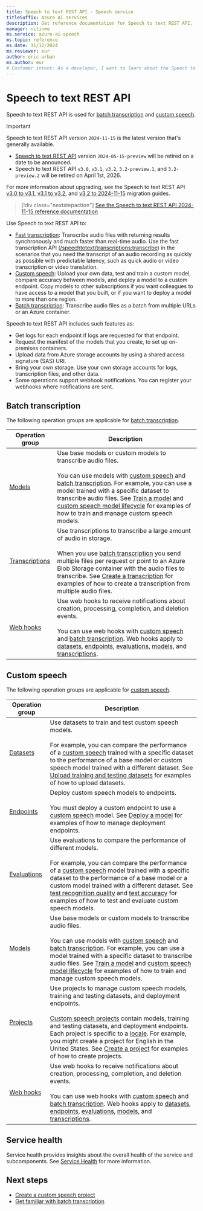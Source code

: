 ```yaml
---
title: Speech to text REST API - Speech service
titleSuffix: Azure AI services
description: Get reference documentation for Speech to text REST API.
manager: nitinme
ms.service: azure-ai-speech
ms.topic: reference
ms.date: 11/12/2024
ms.reviewer: eur
author: eric-urban
ms.author: eur
# Customer intent: As a developer, I want to learn about the Speech to text REST API.
---
```


# Speech to text REST API

Speech to text REST API is used for [batch transcription](batch-transcription.md) and [custom speech](custom-speech-overview.md). 

> [!IMPORTANT]
> Speech to text REST API version `2024-11-15` is the latest version that's generally available. 
> - [Speech to text REST API](rest-speech-to-text.md) version `2024-05-15-preview` will be retired on a date to be announced. 
> - Speech to text REST API `v3.0`, `v3.1`, `v3.2`, `3.2-preview.1`, and `3.2-preview.2` will be retired on April 1st, 2026. 
> 
> For more information about upgrading, see the Speech to text REST API [v3.0 to v3.1](migrate-v3-0-to-v3-1.md), [v3.1 to v3.2](migrate-v3-1-to-v3-2.md), and [v3.2 to 2024-11-15](migrate-2024-11-15.md) migration guides.

> [!div class="nextstepaction"]
> [See the Speech to text REST API 2024-11-15 reference documentation](/rest/api/speechtotext/operation-groups?view=rest-speechtotext-2024-11-15&preserve-view=true)

Use Speech to text REST API to:

- [Fast transcription](fast-transcription-create.md): Transcribe audio files with returning results synchronously and much faster than real-time audio. Use the fast transcription API ([/speechtotext/transcriptions:transcribe](https://go.microsoft.com/fwlink/?linkid=2296107)) in the scenarios that you need the transcript of an audio recording as quickly as possible with predictable latency, such as quick audio or video transcription or video translation.
- [Custom speech](custom-speech-overview.md): Upload your own data, test and train a custom model, compare accuracy between models, and deploy a model to a custom endpoint. Copy models to other subscriptions if you want colleagues to have access to a model that you built, or if you want to deploy a model to more than one region.
- [Batch transcription](batch-transcription.md): Transcribe audio files as a batch from multiple URLs or an Azure container. 

Speech to text REST API includes such features as:

- Get logs for each endpoint if logs are requested for that endpoint.
- Request the manifest of the models that you create, to set up on-premises containers.
- Upload data from Azure storage accounts by using a shared access signature (SAS) URI.
- Bring your own storage. Use your own storage accounts for logs, transcription files, and other data.
- Some operations support webhook notifications. You can register your webhooks where notifications are sent.

## Batch transcription

The following operation groups are applicable for [batch transcription](batch-transcription.md).

| Operation group | Description |
|---------|---------|
| [Models](/rest/api/speechtotext/models) | Use base models or custom models to transcribe audio files.<br/><br/>You can use models with [custom speech](custom-speech-overview.md) and [batch transcription](batch-transcription.md). For example, you can use a model trained with a specific dataset to transcribe audio files. See [Train a model](how-to-custom-speech-train-model.md?pivots=rest-api) and [custom speech model lifecycle](how-to-custom-speech-model-and-endpoint-lifecycle.md?pivots=rest-api) for examples of how to train and manage custom speech models. |
| [Transcriptions](/rest/api/speechtotext/transcriptions) | Use transcriptions to transcribe a large amount of audio in storage.<br/><br/>When you use [batch transcription](batch-transcription.md) you send multiple files per request or point to an Azure Blob Storage container with the audio files to transcribe. See [Create a transcription](batch-transcription-create.md?pivots=rest-api) for examples of how to create a transcription from multiple audio files. |
| [Web hooks](/rest/api/speechtotext/web-hooks) | Use web hooks to receive notifications about creation, processing, completion, and deletion events.<br/><br/>You can use web hooks with [custom speech](custom-speech-overview.md) and [batch transcription](batch-transcription.md). Web hooks apply to [datasets](/rest/api/speechtotext/datasets), [endpoints](/rest/api/speechtotext/endpoints), [evaluations](/rest/api/speechtotext/evaluations), [models](/rest/api/speechtotext/models), and [transcriptions](/rest/api/speechtotext/transcriptions). |

## Custom speech

The following operation groups are applicable for [custom speech](custom-speech-overview.md). 

| Operation group | Description |
|---------|---------|
| [Datasets](/rest/api/speechtotext/datasets) | Use datasets to train and test custom speech models.<br/><br/>For example, you can compare the performance of a [custom speech](custom-speech-overview.md) trained with a specific dataset to the performance of a base model or custom speech model trained with a different dataset. See [Upload training and testing datasets](how-to-custom-speech-upload-data.md?pivots=rest-api) for examples of how to upload datasets. |
| [Endpoints](/rest/api/speechtotext/endpoints) | Deploy custom speech models to endpoints.<br/><br/>You must deploy a custom endpoint to use a [custom speech](custom-speech-overview.md) model. See [Deploy a model](how-to-custom-speech-deploy-model.md?pivots=rest-api) for examples of how to manage deployment endpoints.  |
| [Evaluations](/rest/api/speechtotext/evaluations) | Use evaluations to compare the performance of different models.<br/><br/>For example, you can compare the performance of a [custom speech](custom-speech-overview.md) model trained with a specific dataset to the performance of a base model or a custom model trained with a different dataset. See [test recognition quality](how-to-custom-speech-inspect-data.md?pivots=rest-api) and [test accuracy](how-to-custom-speech-evaluate-data.md?pivots=rest-api) for examples of how to test and evaluate custom speech models. |
| [Models](/rest/api/speechtotext/models) | Use base models or custom models to transcribe audio files.<br/><br/>You can use models with [custom speech](custom-speech-overview.md) and [batch transcription](batch-transcription.md). For example, you can use a model trained with a specific dataset to transcribe audio files. See [Train a model](how-to-custom-speech-train-model.md?pivots=rest-api) and [custom speech model lifecycle](how-to-custom-speech-model-and-endpoint-lifecycle.md?pivots=rest-api) for examples of how to train and manage custom speech models. |
| [Projects](/rest/api/speechtotext/projects) | Use projects to manage custom speech models, training and testing datasets, and deployment endpoints.<br/><br/>[Custom speech projects](custom-speech-overview.md) contain models, training and testing datasets, and deployment endpoints. Each project is specific to a [locale](language-support.md?tabs=stt). For example, you might create a project for English in the United States. See [Create a project](how-to-custom-speech-create-project.md?pivots=rest-api) for examples of how to create projects.|
| [Web hooks](/rest/api/speechtotext/web-hooks) | Use web hooks to receive notifications about creation, processing, completion, and deletion events.<br/><br/>You can use web hooks with [custom speech](custom-speech-overview.md) and [batch transcription](batch-transcription.md). Web hooks apply to [datasets](/rest/api/speechtotext/datasets), [endpoints](/rest/api/speechtotext/endpoints), [evaluations](/rest/api/speechtotext/evaluations), [models](/rest/api/speechtotext/models), and [transcriptions](/rest/api/speechtotext/transcriptions). |


## Service health

Service health provides insights about the overall health of the service and subcomponents. See [Service Health](/rest/api/speechtotext/service-health) for more information.


## Next steps

- [Create a custom speech project](how-to-custom-speech-create-project.md)
- [Get familiar with batch transcription](batch-transcription.md)

